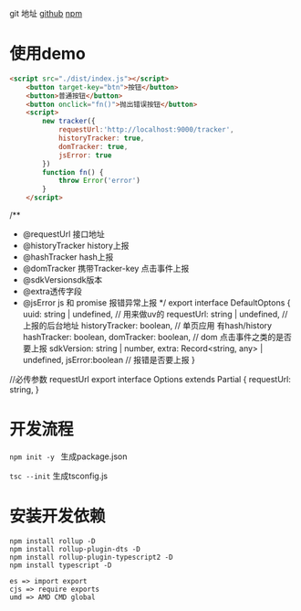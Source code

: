 git 地址
[github](https://github.com/ThinkerWing/demo)
[npm](https://www.npmjs.com/package/thinksdk-tracker)
# 使用demo
```html
<script src="./dist/index.js"></script>
    <button target-key="btn">按钮</button>
    <button>普通按钮</button>
    <button onclick="fn()">抛出错误按钮</button>
    <script>
        new tracker({
            requestUrl:'http://localhost:9000/tracker',
            historyTracker: true,
            domTracker: true,
            jsError: true
        })
        function fn() {
            throw Error('error')
        }
    </script>
```
/**
 * @requestUrl 接口地址
 * @historyTracker history上报
 * @hashTracker hash上报
 * @domTracker 携带Tracker-key 点击事件上报
 * @sdkVersionsdk版本
 * @extra透传字段
 * @jsError js 和 promise 报错异常上报
 */
 export interface DefaultOptons {
    uuid: string | undefined, // 用来做uv的
    requestUrl: string | undefined, // 上报的后台地址
    historyTracker: boolean, // 单页应用 有hash/history
    hashTracker: boolean,
    domTracker: boolean, // dom 点击事件之类的是否要上报
    sdkVersion: string | number,
    extra: Record<string, any> | undefined,
    jsError:boolean // 报错是否要上报
}
 
//必传参数 requestUrl
export interface Options extends Partial<DefaultOptons> {
    requestUrl: string,
}
 



# 开发流程
```npm init -y ``` 
生成package.json


```tsc --init``` 生成tsconfig.js

# 安装开发依赖
```
npm install rollup -D
npm install rollup-plugin-dts -D
npm install rollup-plugin-typescript2 -D
npm install typescript -D
```

```
es => import export
cjs => require exports
umd => AMD CMD global
```